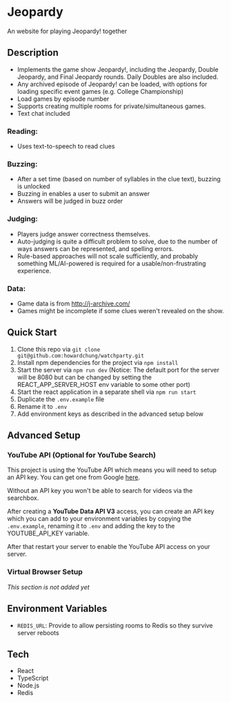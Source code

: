 # Jeopardy

An website for playing Jeopardy! together

## Description

- Implements the game show Jeopardy!, including the Jeopardy, Double Jeopardy, and Final Jeopardy rounds. Daily Doubles are also included.
- Any archived episode of Jeopardy! can be loaded, with options for loading specific event games (e.g. College Championship)
- Load games by episode number
- Supports creating multiple rooms for private/simultaneous games.
- Text chat included

### Reading:

- Uses text-to-speech to read clues

### Buzzing:

- After a set time (based on number of syllables in the clue text), buzzing is unlocked
- Buzzing in enables a user to submit an answer
- Answers will be judged in buzz order

### Judging:

- Players judge answer correctness themselves.
- Auto-judging is quite a difficult problem to solve, due to the number of ways answers can be represented, and spelling errors.
- Rule-based approaches will not scale sufficiently, and probably something ML/AI-powered is required for a usable/non-frustrating experience.

### Data:

- Game data is from http://j-archive.com/
- Games might be incomplete if some clues weren't revealed on the show.

## Quick Start

1. Clone this repo via `git clone git@github.com:howardchung/watchparty.git`
2. Install npm dependencies for the project via `npm install`
3. Start the server via `npm run dev` (Notice: The default port for the server will be 8080 but can be changed by setting the REACT_APP_SERVER_HOST env variable to some other port)
4. Start the react application in a separate shell via `npm run start`
5. Duplicate the `.env.example` file
6. Rename it to `.env`
7. Add environment keys as described in the advanced setup below

## Advanced Setup

### YouTube API (Optional for YouTube Search)

This project is using the YouTube API which means you will need to setup an API key. You can get one from Google [here](https://console.developers.google.com).

Without an API key you won't be able to search for videos via the searchbox.

After creating a **YouTube Data API V3** access, you can create an API key which you can add to your environment variables by copying the `.env.example`, renaming it to `.env` and adding the key to the YOUTUBE_API_KEY variable.

After that restart your server to enable the YouTube API access on your server.

### Virtual Browser Setup

_This section is not added yet_

## Environment Variables

- `REDIS_URL`: Provide to allow persisting rooms to Redis so they survive server reboots

## Tech

- React
- TypeScript
- Node.js
- Redis
